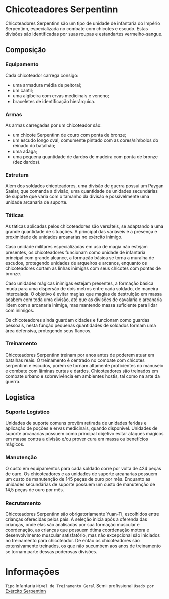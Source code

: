 <!-- TITLE: Chicoteadores Serpentinn -->
<!-- SUBTITLE: Visão geral sobre Chicoteadores Serpentinn -->

# Chicoteadores Serpentinn
Chicoteadores Serpentinn são um tipo de unidade de infantaria do Império Serpentinn, especializada no combate com chicotes e escudo. Estas divisões são identificadas por suas roupas e estandartes vermelho-sangue. 

## Composição

### Equipamento
Cada chicoteador carrega consigo:
* uma armadura média de peitoral;
* um cantil;
* uma algibeira com ervas medicinais e veneno;
* braceletes de identificação hierárquica.

### Armas
As armas carregadas por um chicoteador são:
* um chicote Serpentinn de couro com ponta de bronze;
* um escudo longo oval, comumente pintado com as cores/símbolos do reinado do batalhão;
* uma adaga;
* uma pequena quantidade de dardos de madeira com ponta de bronze (dez dardos).

### Estrutura
Além dos soldados chicoteadores, uma divisão de guerra possui um Paygan Saalar, que comanda a divisão, uma quantidade de unidades secundárias de suporte que varia com o tamanho da divisão e possivelmente uma unidade arcanaria de suporte.

### Táticas
As táticas aplicadas pelos chicoteadores são versáteis, se adaptando a uma grande quantidade de situações. A principal das variáveis é a presença e proximidade de unidades arcanarias no exército inimigo.

Caso unidade militares especializadas em uso de magia não estejam presentes, os chicoteadores funcionam como unidade de infantaria principal com grande alcance, a formação básica se torna a muralha de escudos, protegendo unidades de arqueiros e arcanos, enquanto os chicoteadores cortam as linhas inimigas com seus chicotes com pontas de bronze. 

Caso unidades mágicas inimigas estejam presentes, a formação básica muda para uma dispersão de dois metros entre cada soldado, de maneira intercalada. O objetivo é evitar magias que magias de destruição em massa acabem com toda uma divisão, até que as divisões de cavalaria e arcanaria lidem com a arcanaria inimiga, mas mantendo massa suficiente para lidar com inimigos.   

Os chicoteadores ainda guardam cidades e funcionam como guardas pessoais, nesta função pequenas quantidades de soldados formam uma área defensiva, protegendo seus flancos.

### Treinamento
Chicoteadores Serpentinn treinam por anos antes de poderem atuar em batalhas reais. O treinamento é centrado no combate com chicotes serpentinn e escudos, porém se tornam altamente proficientes no manuseio e combate com lâminas curtas e dardos. Chicoteadores são treinados em combate urbano e sobrevivência em ambientes hostis, tal como na arte da guerra.

## Logística

### Suporte Logístico
Unidades de suporte comuns provêm retirada de unidades feridas e aplicação de poções e ervas medicinais, quando disponível. Unidades de suporte arcanarias possuem como principal objetivo evitar ataques mágicos em massa contra a divisão e/ou prover cura em massa ou benefícios mágicos.

### Manutenção
O custo em equipamentos para cada soldado corre por volta de 424 peças de ouro. Os chicoteadores e as unidades de suporte arcanarias possuem um custo de manutenção de 145 peças de ouro por mês. Enquanto as unidades secundárias de suporte possuem um custo de manutenção de 14,5 peças de ouro por mês.

### Recrutamento
Chicoteadores Serpentinn são obrigatoriamente Yuan-Ti, escolhidos entre crianças oferecidas pelos pais. A seleção inicia após a oferenda das crianças, onde elas são analisadas por sua formação muscular e coordenação, as crianças que possuem ótima coordenação motora e desenvolvimento muscular satisfatório, mas não excepcional são iniciados no treinamento para chicoteador. De então os chicoteadores são extensivamente treinados, os que não sucumbem aos anos de treinamento se tornam parte dessas poderosas divisões.

# Informações
`Tipo` Infantaria
`Nível de Treinamento Geral` Semi-profissional
`Usado por` [Exército Serpentinn](http://localhost/faccoes/nacoes/exercito-serpentinn#exercito-serpentinn) 
